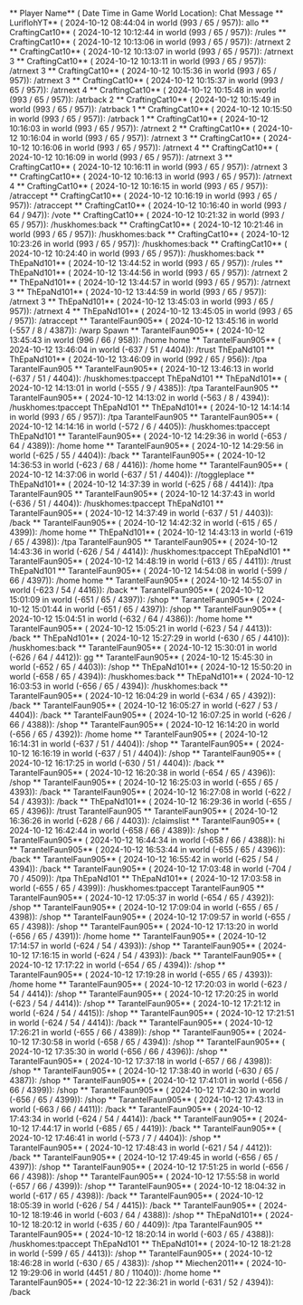 ** Player Name** ( Date  Time in  Game World Location):  Chat Message
** LuriflohYT** ( 2024-10-12  08:44:04 in  world (993 / 65 / 957)): allo
** CraftingCat10** ( 2024-10-12  10:12:44 in  world (993 / 65 / 957)): /rules
** CraftingCat10** ( 2024-10-12  10:13:06 in  world (993 / 65 / 957)): /atrnext 2
** CraftingCat10** ( 2024-10-12  10:13:07 in  world (993 / 65 / 957)): /atrnext 3
** CraftingCat10** ( 2024-10-12  10:13:11 in  world (993 / 65 / 957)): /atrnext 3
** CraftingCat10** ( 2024-10-12  10:15:36 in  world (993 / 65 / 957)): /atrnext 3
** CraftingCat10** ( 2024-10-12  10:15:37 in  world (993 / 65 / 957)): /atrnext 4
** CraftingCat10** ( 2024-10-12  10:15:48 in  world (993 / 65 / 957)): /atrback 2
** CraftingCat10** ( 2024-10-12  10:15:49 in  world (993 / 65 / 957)): /atrback 1
** CraftingCat10** ( 2024-10-12  10:15:50 in  world (993 / 65 / 957)): /atrback 1
** CraftingCat10** ( 2024-10-12  10:16:03 in  world (993 / 65 / 957)): /atrnext 2
** CraftingCat10** ( 2024-10-12  10:16:04 in  world (993 / 65 / 957)): /atrnext 3
** CraftingCat10** ( 2024-10-12  10:16:06 in  world (993 / 65 / 957)): /atrnext 4
** CraftingCat10** ( 2024-10-12  10:16:09 in  world (993 / 65 / 957)): /atrnext 3
** CraftingCat10** ( 2024-10-12  10:16:11 in  world (993 / 65 / 957)): /atrnext 3
** CraftingCat10** ( 2024-10-12  10:16:13 in  world (993 / 65 / 957)): /atrnext 4
** CraftingCat10** ( 2024-10-12  10:16:15 in  world (993 / 65 / 957)): /atraccept
** CraftingCat10** ( 2024-10-12  10:16:19 in  world (993 / 65 / 957)): /atraccept
** CraftingCat10** ( 2024-10-12  10:16:40 in  world (993 / 64 / 947)): /vote
** CraftingCat10** ( 2024-10-12  10:21:32 in  world (993 / 65 / 957)): /huskhomes:back
** CraftingCat10** ( 2024-10-12  10:21:46 in  world (993 / 65 / 957)): /huskhomes:back
** CraftingCat10** ( 2024-10-12  10:23:26 in  world (993 / 65 / 957)): /huskhomes:back
** CraftingCat10** ( 2024-10-12  10:24:40 in  world (993 / 65 / 957)): /huskhomes:back
** ThEpaNd101** ( 2024-10-12  13:44:52 in  world (993 / 65 / 957)): /rules
** ThEpaNd101** ( 2024-10-12  13:44:56 in  world (993 / 65 / 957)): /atrnext 2
** ThEpaNd101** ( 2024-10-12  13:44:57 in  world (993 / 65 / 957)): /atrnext 3
** ThEpaNd101** ( 2024-10-12  13:44:59 in  world (993 / 65 / 957)): /atrnext 3
** ThEpaNd101** ( 2024-10-12  13:45:03 in  world (993 / 65 / 957)): /atrnext 4
** ThEpaNd101** ( 2024-10-12  13:45:05 in  world (993 / 65 / 957)): /atraccept
** TarantelFaun905** ( 2024-10-12  13:45:16 in  world (-557 / 8 / 4387)): /warp Spawn
** TarantelFaun905** ( 2024-10-12  13:45:43 in  world (996 / 66 / 958)): /home home
** TarantelFaun905** ( 2024-10-12  13:46:04 in  world (-637 / 51 / 4404)): /trust ThEpaNd101
** ThEpaNd101** ( 2024-10-12  13:46:09 in  world (992 / 65 / 956)): /tpa TarantelFaun905
** TarantelFaun905** ( 2024-10-12  13:46:13 in  world (-637 / 51 / 4404)): /huskhomes:tpaccept ThEpaNd101
** ThEpaNd101** ( 2024-10-12  14:13:01 in  world (-555 / 9 / 4385)): /tpa TarantelFaun905
** TarantelFaun905** ( 2024-10-12  14:13:02 in  world (-563 / 8 / 4394)): /huskhomes:tpaccept ThEpaNd101
** ThEpaNd101** ( 2024-10-12  14:14:14 in  world (993 / 65 / 957)): /tpa TarantelFaun905
** TarantelFaun905** ( 2024-10-12  14:14:16 in  world (-572 / 6 / 4405)): /huskhomes:tpaccept ThEpaNd101
** TarantelFaun905** ( 2024-10-12  14:29:36 in  world (-653 / 64 / 4389)): /home home
** TarantelFaun905** ( 2024-10-12  14:29:56 in  world (-625 / 55 / 4404)): /back
** TarantelFaun905** ( 2024-10-12  14:36:53 in  world (-623 / 68 / 4416)): /home home
** TarantelFaun905** ( 2024-10-12  14:37:06 in  world (-637 / 51 / 4404)): //toggleplace
** ThEpaNd101** ( 2024-10-12  14:37:39 in  world (-625 / 68 / 4414)): /tpa TarantelFaun905
** TarantelFaun905** ( 2024-10-12  14:37:43 in  world (-636 / 51 / 4404)): /huskhomes:tpaccept ThEpaNd101
** TarantelFaun905** ( 2024-10-12  14:37:49 in  world (-637 / 51 / 4403)): /back
** TarantelFaun905** ( 2024-10-12  14:42:32 in  world (-615 / 65 / 4399)): /home home
** ThEpaNd101** ( 2024-10-12  14:43:13 in  world (-619 / 65 / 4398)): /tpa TarantelFaun905
** TarantelFaun905** ( 2024-10-12  14:43:36 in  world (-626 / 54 / 4414)): /huskhomes:tpaccept ThEpaNd101
** TarantelFaun905** ( 2024-10-12  14:48:19 in  world (-613 / 65 / 4411)): /trust ThEpaNd101
** TarantelFaun905** ( 2024-10-12  14:54:08 in  world (-599 / 66 / 4397)): /home home
** TarantelFaun905** ( 2024-10-12  14:55:07 in  world (-623 / 54 / 4416)): /back
** TarantelFaun905** ( 2024-10-12  15:01:09 in  world (-651 / 65 / 4397)): /shop
** TarantelFaun905** ( 2024-10-12  15:01:44 in  world (-651 / 65 / 4397)): /shop
** TarantelFaun905** ( 2024-10-12  15:04:51 in  world (-632 / 64 / 4386)): /home home
** TarantelFaun905** ( 2024-10-12  15:05:21 in  world (-623 / 54 / 4413)): /back
** ThEpaNd101** ( 2024-10-12  15:27:29 in  world (-630 / 65 / 4410)): /huskhomes:back
** TarantelFaun905** ( 2024-10-12  15:30:01 in  world (-626 / 64 / 4412)): gg
** TarantelFaun905** ( 2024-10-12  15:45:30 in  world (-652 / 65 / 4403)): /shop
** ThEpaNd101** ( 2024-10-12  15:50:20 in  world (-658 / 65 / 4394)): /huskhomes:back
** ThEpaNd101** ( 2024-10-12  16:03:53 in  world (-656 / 65 / 4394)): /huskhomes:back
** TarantelFaun905** ( 2024-10-12  16:04:29 in  world (-634 / 65 / 4392)): /back
** TarantelFaun905** ( 2024-10-12  16:05:27 in  world (-627 / 53 / 4404)): /back
** TarantelFaun905** ( 2024-10-12  16:07:25 in  world (-626 / 66 / 4388)): /shop
** TarantelFaun905** ( 2024-10-12  16:14:20 in  world (-656 / 65 / 4392)): /home home
** TarantelFaun905** ( 2024-10-12  16:14:31 in  world (-637 / 51 / 4404)): /shop
** TarantelFaun905** ( 2024-10-12  16:16:19 in  world (-637 / 51 / 4404)): /shop
** TarantelFaun905** ( 2024-10-12  16:17:25 in  world (-630 / 51 / 4404)): /back
** TarantelFaun905** ( 2024-10-12  16:20:38 in  world (-654 / 65 / 4396)): /shop
** TarantelFaun905** ( 2024-10-12  16:25:03 in  world (-655 / 65 / 4393)): /back
** TarantelFaun905** ( 2024-10-12  16:27:08 in  world (-622 / 54 / 4393)): /back
** ThEpaNd101** ( 2024-10-12  16:29:36 in  world (-655 / 65 / 4396)): /trust TarantelFaun905
** TarantelFaun905** ( 2024-10-12  16:36:26 in  world (-628 / 66 / 4403)): /claimslist
** TarantelFaun905** ( 2024-10-12  16:42:44 in  world (-658 / 66 / 4389)): /shop
** TarantelFaun905** ( 2024-10-12  16:44:34 in  world (-658 / 66 / 4388)): hi
** TarantelFaun905** ( 2024-10-12  16:53:44 in  world (-655 / 65 / 4396)): /back
** TarantelFaun905** ( 2024-10-12  16:55:42 in  world (-625 / 54 / 4394)): /back
** TarantelFaun905** ( 2024-10-12  17:03:48 in  world (-704 / 70 / 4509)): /tpa ThEpaNd101
** ThEpaNd101** ( 2024-10-12  17:03:58 in  world (-655 / 65 / 4399)): /huskhomes:tpaccept TarantelFaun905
** TarantelFaun905** ( 2024-10-12  17:05:37 in  world (-654 / 65 / 4392)): /shop
** TarantelFaun905** ( 2024-10-12  17:09:04 in  world (-655 / 65 / 4398)): /shop
** TarantelFaun905** ( 2024-10-12  17:09:57 in  world (-655 / 65 / 4398)): /shop
** TarantelFaun905** ( 2024-10-12  17:13:20 in  world (-656 / 65 / 4391)): /home home
** TarantelFaun905** ( 2024-10-12  17:14:57 in  world (-624 / 54 / 4393)): /shop
** TarantelFaun905** ( 2024-10-12  17:16:15 in  world (-624 / 54 / 4393)): /back
** TarantelFaun905** ( 2024-10-12  17:17:22 in  world (-654 / 65 / 4394)): /shop
** TarantelFaun905** ( 2024-10-12  17:19:28 in  world (-655 / 65 / 4393)): /home home
** TarantelFaun905** ( 2024-10-12  17:20:03 in  world (-623 / 54 / 4414)): /shop
** TarantelFaun905** ( 2024-10-12  17:20:25 in  world (-623 / 54 / 4414)): /shop
** TarantelFaun905** ( 2024-10-12  17:21:12 in  world (-624 / 54 / 4415)): /shop
** TarantelFaun905** ( 2024-10-12  17:21:51 in  world (-624 / 54 / 4414)): /back
** TarantelFaun905** ( 2024-10-12  17:26:21 in  world (-655 / 66 / 4389)): /shop
** TarantelFaun905** ( 2024-10-12  17:30:58 in  world (-658 / 65 / 4394)): /shop
** TarantelFaun905** ( 2024-10-12  17:35:30 in  world (-656 / 66 / 4396)): /shop
** TarantelFaun905** ( 2024-10-12  17:37:18 in  world (-657 / 66 / 4398)): /shop
** TarantelFaun905** ( 2024-10-12  17:38:40 in  world (-630 / 65 / 4387)): /shop
** TarantelFaun905** ( 2024-10-12  17:41:01 in  world (-656 / 66 / 4399)): /shop
** TarantelFaun905** ( 2024-10-12  17:42:30 in  world (-656 / 65 / 4399)): /shop
** TarantelFaun905** ( 2024-10-12  17:43:13 in  world (-663 / 66 / 4411)): /back
** TarantelFaun905** ( 2024-10-12  17:43:34 in  world (-624 / 54 / 4414)): /back
** TarantelFaun905** ( 2024-10-12  17:44:17 in  world (-685 / 65 / 4419)): /back
** TarantelFaun905** ( 2024-10-12  17:46:41 in  world (-573 / 7 / 4404)): /shop
** TarantelFaun905** ( 2024-10-12  17:48:43 in  world (-621 / 54 / 4412)): /back
** TarantelFaun905** ( 2024-10-12  17:49:45 in  world (-656 / 65 / 4397)): /shop
** TarantelFaun905** ( 2024-10-12  17:51:25 in  world (-656 / 66 / 4398)): /shop
** TarantelFaun905** ( 2024-10-12  17:55:58 in  world (-657 / 66 / 4399)): /shop
** TarantelFaun905** ( 2024-10-12  18:04:32 in  world (-617 / 65 / 4398)): /back
** TarantelFaun905** ( 2024-10-12  18:05:39 in  world (-626 / 54 / 4415)): /back
** TarantelFaun905** ( 2024-10-12  18:19:46 in  world (-603 / 64 / 4388)): /shop
** ThEpaNd101** ( 2024-10-12  18:20:12 in  world (-635 / 60 / 4409)): /tpa TarantelFaun905
** TarantelFaun905** ( 2024-10-12  18:20:14 in  world (-603 / 65 / 4388)): /huskhomes:tpaccept ThEpaNd101
** ThEpaNd101** ( 2024-10-12  18:21:28 in  world (-599 / 65 / 4413)): /shop
** TarantelFaun905** ( 2024-10-12  18:46:28 in  world (-630 / 65 / 4383)): /shop
** Miechen2011** ( 2024-10-12  19:29:06 in  world (4451 / 80 / 11040)): /home home
** TarantelFaun905** ( 2024-10-12  22:36:21 in  world (-631 / 52 / 4394)): /back
